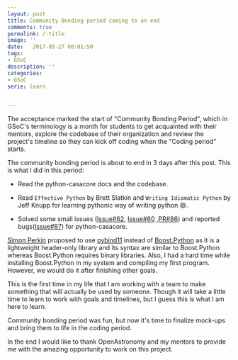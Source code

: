 ```yaml
---
layout: post
title: Community Bonding period coming to an end
comments: true
permalink: /:title
image: ''
date:   2017-05-27 00:01:50
tags:
- GSoC
description: ''
categories:
- GSoC
serie: learn


---
```


The acceptance marked the start of "Community Bonding Period", which in GSoC's terminology is a month for students to get acquainted with their mentors, explore the codebase of their organization and review the project's timeline so they can kick off coding when the "Coding period" starts.

The community bonding period is about to end in 3 days after this post. This is what I did in this period:

* Read the python-casacore docs and the codebase.


* Read `Effective Python` by Brett Slatkin and `Writing Idiomatic Python` by Jeff Knupp for learning pythonic way of writing python :smile:.
* Solved some small issues ([Issue#62](https://github.com/casacore/python-casacore/issues/62), [Issue#60](https://github.com/casacore/python-casacore/issues/60) ,[PR#86](https://github.com/casacore/python-casacore/pull/86)) and reported bugs([Issue#87](https://github.com/casacore/python-casacore/issues/87)) for python-casacore.

[Simon Perkin](https://github.com/sjperkins) proposed to use [pybind11](https://github.com/pybind/pybind11) instead of [Boost.Python](http://www.boost.org/doc/libs/1_58_0/libs/python/doc/) as it is a lightweight header-only library and its syntax are similar to Boost.Python whereas Boost.Python requires binary libraries. Also, I had a hard time while installing Boost.Python in my system and compiling my first program. However, we would do it after finishing other goals.


This is the first time in my life that I am working with a team to make something that will actually be used by someone. Though it will take a little time to learn to work with goals and timelines, but I guess this is what I am here to learn.

Community bonding period was fun, but now it's time to finalize mock-ups and bring them to life in the coding period.

In the end I would like to thank OpenAstronomy and my mentors to provide me with the amazing opportunity to work on this project.
